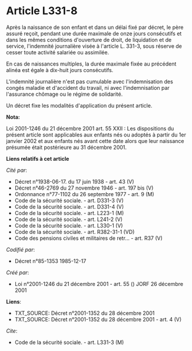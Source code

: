 # Article L331-8

Après la naissance de son enfant et dans un délai fixé par décret, le père assuré reçoit, pendant une durée maximale de onze
jours consécutifs et dans les mêmes conditions d'ouverture de droit, de liquidation et de service, l'indemnité journalière
visée à l'article L. 331-3, sous réserve de cesser toute activité salariée ou assimilée.

En cas de naissances multiples, la durée maximale fixée au précédent alinéa est égale à dix-huit jours consécutifs.

L'indemnité journalière n'est pas cumulable avec l'indemnisation des congés maladie et d'accident du travail, ni avec
l'indemnisation par l'assurance chômage ou le régime de solidarité.

Un décret fixe les modalités d'application du présent article.

**Nota:**

Loi 2001-1246 du 21 décembre 2001 art. 55 XXII : Les dispositions du présent article sont applicables aux enfants nés ou
adoptés à partir du 1er janvier 2002 et aux enfants nés avant cette date alors que leur naissance présumée était postérieure
au 31 décembre 2001.

**Liens relatifs à cet article**

_Cité par_:

  - Décret n°1938-06-17. du 17 juin 1938 - art. 43 (V)
  - Décret n°46-2769 du 27 novembre 1946 - art. 197 bis (V)
  - Ordonnance n°77-1102 du 26 septembre 1977 - art. 9 (M)
  - Code de la sécurité sociale. - art. D331-3 (V)
  - Code de la sécurité sociale. - art. D331-4 (V)
  - Code de la sécurité sociale. - art. L223-1 (M)
  - Code de la sécurité sociale. - art. L241-2 (V)
  - Code de la sécurité sociale. - art. L330-1 (V)
  - Code de la sécurité sociale. - art. R382-31-1 (VD)
  - Code des pensions civiles et militaires de retr... - art. R37 (V)

_Codifié par_:

  - Décret n°85-1353 1985-12-17

_Créé par_:

  - Loi n°2001-1246 du 21 décembre 2001 - art. 55 () JORF 26 décembre 2001

**Liens**:

  - TXT_SOURCE: Décret n°2001-1352 du 28 décembre 2001
  - TXT_SOURCE: Décret n°2001-1352 du 28 décembre 2001 - art. 4 (V)

_Cite_:

  - Code de la sécurité sociale. - art. L331-3 (M)
